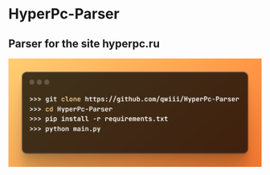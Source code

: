 # HyperPc-Parser
## Parser for the site hyperpc.ru
![code](https://github.com/qwiii/HyperPc-Parser/blob/main/github_code.png)

